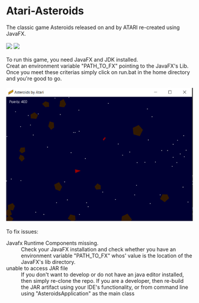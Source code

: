 # Atari-Asteroids
The classic game Asteroids released on and by ATARI re-created using JavaFX.
<br><br>
<img src="https://github.com/ellerbrock/open-source-badges/blob/master/badges/licence-mit/mit-125x28.png">  <img src ="https://github.com/ellerbrock/open-source-badges/blob/master/badges/open-source-v1/open-source.png">
<br><br>
To run this game, you need JavaFX and JDK installed.<br>
Creat an environment variable "PATH_TO_FX" pointing to the JavaFX's Lib.<br>
Once you meet these criterias simply click on run.bat in the home directory and you're good to go.
<br><br>
<img src="res/asteroids.jpg" alt ="Screenshot from game">
<br><br>
To fix issues:
<dl>
  <dt> Javafx Runtime Components missing. </dt>
  <dd> Check your JavaFX installation and check whether you have an environment variable "PATH_TO_FX" whos' value is the location of the JavaFX's lib directory.</dd>
  <dt> unable to access JAR file</dt>
  <dd> If you don't want to develop or do not have an java editor installed, then simply re-clone the repo.
    If you are a developer, then re-build the JAR artifact using your IDE's functionality, or from command line using "AsteroidsApplication" as the main class
  </dd>
  </dl>
